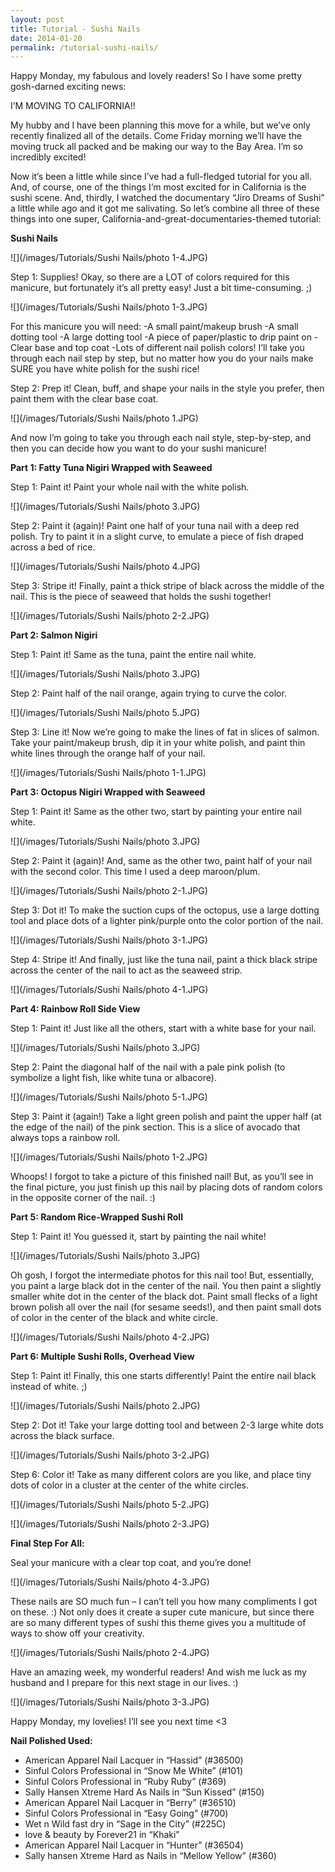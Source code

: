 ```yaml
---
layout: post
title: Tutorial - Sushi Nails
date: 2014-01-20
permalink: /tutorial-sushi-nails/
---
```


Happy Monday, my fabulous and lovely readers! So I have some pretty gosh-darned exciting news:

I’M MOVING TO CALIFORNIA!!

My hubby and I have been planning this move for a while, but we’ve only recently finalized all of the details. Come Friday morning we’ll have the moving truck all packed and be making our way to the Bay Area. I’m so incredibly excited!

Now it’s been a little while since I’ve had a full-fledged tutorial for you all. And, of course, one of the things I’m most excited for in California is the sushi scene. And, thirdly, I watched the documentary “Jiro Dreams of Sushi” a little while ago and it got me salivating. So let’s combine all three of these things into one super, California-and-great-documentaries-themed tutorial:

**Sushi Nails**

![](/images/Tutorials/Sushi Nails/photo 1-4.JPG)

Step 1: Supplies! Okay, so there are a LOT of colors required for this manicure, but fortunately it’s all pretty easy! Just a bit time-consuming. ;)

![](/images/Tutorials/Sushi Nails/photo 1-3.JPG)

For this manicure you will need:
-A small paint/makeup brush
-A small dotting tool
-A large dotting tool
-A piece of paper/plastic to drip paint on
-Clear base and top coat
-Lots of different nail polish colors! I’ll take you through each nail step by step, but no matter how you do your nails make SURE you have white polish for the sushi rice!

Step 2: Prep it! Clean, buff, and shape your nails in the style you prefer, then paint them with the clear base coat.

![](/images/Tutorials/Sushi Nails/photo 1.JPG)

And now I’m going to take you through each nail style, step-by-step, and then you can decide how you want to do your sushi manicure!

**Part 1: Fatty Tuna Nigiri Wrapped with Seaweed**

Step 1: Paint it! Paint your whole nail with the white polish.

![](/images/Tutorials/Sushi Nails/photo 3.JPG)

Step 2: Paint it (again)! Paint one half of your tuna nail with a deep red polish. Try to paint it in a slight curve, to emulate a piece of fish draped across a bed of rice.

![](/images/Tutorials/Sushi Nails/photo 4.JPG)

Step 3: Stripe it! Finally, paint a thick stripe of black across the middle of the nail. This is the piece of seaweed that holds the sushi together!

![](/images/Tutorials/Sushi Nails/photo 2-2.JPG)

**Part 2: Salmon Nigiri**

Step 1: Paint it! Same as the tuna, paint the entire nail white.

![](/images/Tutorials/Sushi Nails/photo 3.JPG)

Step 2: Paint half of the nail orange, again trying to curve the color.

![](/images/Tutorials/Sushi Nails/photo 5.JPG)

Step 3: Line it! Now we’re going to make the lines of fat in slices of salmon. Take your paint/makeup brush, dip it in your white polish, and paint thin white lines through the orange half of your nail.

![](/images/Tutorials/Sushi Nails/photo 1-1.JPG)

**Part 3: Octopus Nigiri Wrapped with Seaweed**

Step 1: Paint it! Same as the other two, start by painting your entire nail white.

![](/images/Tutorials/Sushi Nails/photo 3.JPG)

Step 2: Paint it (again)! And, same as the other two, paint half of your nail with the second color. This time I used a deep maroon/plum.

![](/images/Tutorials/Sushi Nails/photo 2-1.JPG)

Step 3: Dot it! To make the suction cups of the octopus, use a large dotting tool and place dots of a lighter pink/purple onto the color portion of the nail.

![](/images/Tutorials/Sushi Nails/photo 3-1.JPG)

Step 4: Stripe it! And finally, just like the tuna nail, paint a thick black stripe across the center of the nail to act as the seaweed strip.

![](/images/Tutorials/Sushi Nails/photo 4-1.JPG)

**Part 4: Rainbow Roll Side View**

Step 1: Paint it! Just like all the others, start with a white base for your nail.

![](/images/Tutorials/Sushi Nails/photo 3.JPG)

Step 2: Paint the diagonal half of the nail with a pale pink polish (to symbolize a light fish, like white tuna or albacore).

![](/images/Tutorials/Sushi Nails/photo 5-1.JPG)

Step 3: Paint it (again!) Take a light green polish and paint the upper half (at the edge of the nail) of the pink section. This is a slice of avocado that always tops a rainbow roll.

![](/images/Tutorials/Sushi Nails/photo 1-2.JPG)

Whoops! I forgot to take a picture of this finished nail! But, as you’ll see in the final picture, you just finish up this nail by placing dots of random colors in the opposite corner of the nail. :)

**Part 5: Random Rice-Wrapped Sushi Roll**

Step 1: Paint it! You guessed it, start by painting the nail white!

![](/images/Tutorials/Sushi Nails/photo 3.JPG)

Oh gosh, I forgot the intermediate photos for this nail too! But, essentially, you paint a large black dot in the center of the nail. You then paint a slightly smaller white dot in the center of the black dot. Paint small flecks of a light brown polish all over the nail (for sesame seeds!), and then paint small dots of color in the center of the black and white circle.

![](/images/Tutorials/Sushi Nails/photo 4-2.JPG)

**Part 6: Multiple Sushi Rolls, Overhead View**

Step 1: Paint it! Finally, this one starts differently! Paint the entire nail black instead of white. ;)

![](/images/Tutorials/Sushi Nails/photo 2.JPG)

Step 2: Dot it! Take your large dotting tool and between 2-3 large white dots across the black surface.

![](/images/Tutorials/Sushi Nails/photo 3-2.JPG)

Step 6: Color it! Take as many different colors are you like, and place tiny dots of color in a cluster at the center of the white circles.

![](/images/Tutorials/Sushi Nails/photo 5-2.JPG)

![](/images/Tutorials/Sushi Nails/photo 2-3.JPG)

**Final Step For All:**

Seal your manicure with a clear top coat, and you’re done!

![](/images/Tutorials/Sushi Nails/photo 4-3.JPG)

These nails are SO much fun – I can’t tell you how many compliments I got on these. :) Not only does it create a super cute manicure, but since there are so many different types of sushi this theme gives you a multitude of ways to show off your creativity.

![](/images/Tutorials/Sushi Nails/photo 2-4.JPG)

Have an amazing week, my wonderful readers! And wish me luck as my husband and I prepare for this next stage in our lives. :)

![](/images/Tutorials/Sushi Nails/photo 3-3.JPG)

Happy Monday, my lovelies! I’ll see you next time <3

**Nail Polished Used:**

- American Apparel Nail Lacquer in “Hassid” (#36500)
- Sinful Colors Professional in “Snow Me White” (#101)
- Sinful Colors Professional in “Ruby Ruby” (#369)
- Sally Hansen Xtreme Hard As Nails in “Sun Kissed” (#150)
- American Apparel Nail Lacquer in “Berry” (#36510)
- Sinful Colors Professional in “Easy Going” (#700)
- Wet n Wild fast dry in “Sage in the City” (#225C)
- love & beauty by Forever21 in “Khaki”
- American Apparel Nail Lacquer in “Hunter” (#36504)
- Sally hansen Xtreme Hard as Nails in “Mellow Yellow” (#360)